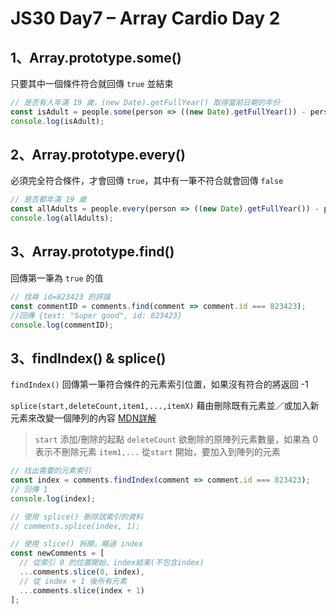 # JS30 Day7 – Array Cardio Day 2

1、Array.prototype.some()
---
只要其中一個條件符合就回傳 `true` 並結束

```js
// 是否有人年滿 19 歲，(new Date).getFullYear() 取得當前日期的年份
const isAdult = people.some(person => ((new Date).getFullYear()) - person.year >=19 );
console.log(isAdult);
```

2、Array.prototype.every()
---
必須完全符合條件，才會回傳 `true`，其中有一筆不符合就會回傳 `false`

```js
// 是否都年滿 19 歲
const allAdults = people.every(person => ((new Date).getFullYear()) - person.year >=19 );
console.log(allAdults);
```

3、Array.prototype.find()
---
回傳第一筆為 `true` 的值

```js
// 找尋 id=823423 的評論
const commentID = comments.find(comment => comment.id === 823423);
//回傳 {text: "Super good", id: 823423}
console.log(commentID);
```

3、findIndex() & splice()
---
`findIndex()` 回傳第一筆符合條件的元素索引位置，如果沒有符合的將返回 -1

`splice(start,deleteCount,item1,...,itemX)` 藉由刪除既有元素並／或加入新元素來改變一個陣列的內容
[MDN詳解](https://developer.mozilla.org/zh-TW/docs/Web/JavaScript/Reference/Global_Objects/Array/splice)
> `start` 添加/刪除的起點
> `deleteCount` 欲刪除的原陣列元素數量，如果為 0 表示不刪除元素
> `item1,...` 從`start` 開始，要加入到陣列的元素

```js
// 找出需要的元素索引
const index = comments.findIndex(comment => comment.id === 823423);
// 回傳 1
console.log(index);

// 使用 splice() 刪除該索引的資料
// comments.splice(index, 1);

// 使用 slice() 拆開，略過 index
const newComments = [
  // 從索引 0 的位置開始，index結束(不包含index)
  ...comments.slice(0, index),
  // 從 index + 1 後所有元素
  ...comments.slice(index + 1)
];
```
